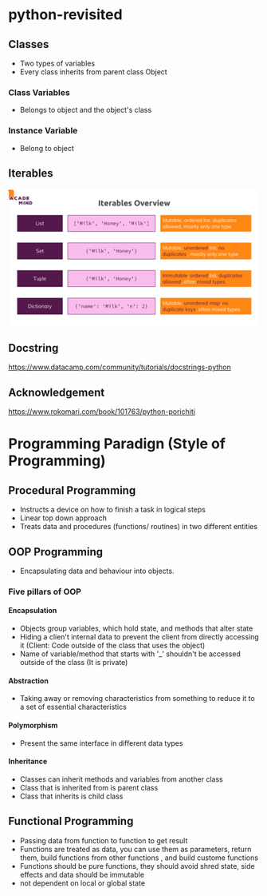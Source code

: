 # python-revisited
## Classes
- Two types of variables
- Every class inherits from parent class Object
### Class Variables
- Belongs to object and the object's class
### Instance Variable
- Belong to object

## Iterables
<img src="3.png">

## Docstring
https://www.datacamp.com/community/tutorials/docstrings-python

## Acknowledgement
https://www.rokomari.com/book/101763/python-porichiti

# Programming Paradign (Style of Programming)
## Procedural Programming
- Instructs a device on how to finish a task in logical steps
- Linear top down approach 
- Treats data and procedures (functions/ routines) in two different entities

## OOP Programming
- Encapsulating data and behaviour into objects.
### Five pillars of OOP
#### Encapsulation
- Objects group variables, which hold state, and methods that alter state
- Hiding a clien't internal data to prevent the client from directly accessing it (Client: Code outside of the class that uses the object)
- Name of variable/method that starts with '_' shouldn't be accessed outside of the class (It is private)
#### Abstraction
- Taking away or removing characteristics from something to reduce it to a set of essential characteristics
#### Polymorphism
- Present the same interface in different data types
#### Inheritance
- Classes can inherit methods and variables from another class
- Class that is inherited from is parent class
- Class that inherits is child class

## Functional Programming
- Passing data from function to function to get result
- Functions are treated as data, you can use them as parameters, return them, build functions from other functions , and build custome functions
- Functions should be pure functions, they should avoid shred state, side effects and data should be immutable
- not dependent on local or global state